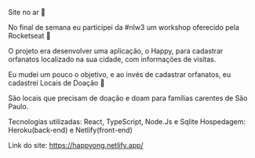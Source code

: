 Site no ar 💜

No final de semana eu participei da #nlw3 um workshop oferecido pela Rocketseat 💜

O projeto era desenvolver uma aplicação, o Happy, para cadastrar orfanatos localizado na sua cidade, com informações de visitas.

Eu mudei um pouco o objetivo, e ao invés de cadastrar orfanatos, eu cadastrei Locais de Doação 💜

São locais que precisam de doação e doam para famílias carentes de São Paulo.

Tecnologias utilizadas: React, TypeScript, Node.Js e Sqlite
Hospedagem: Heroku(back-end) e Netlify(front-end)


Link do site: https://happyong.netlify.app/
